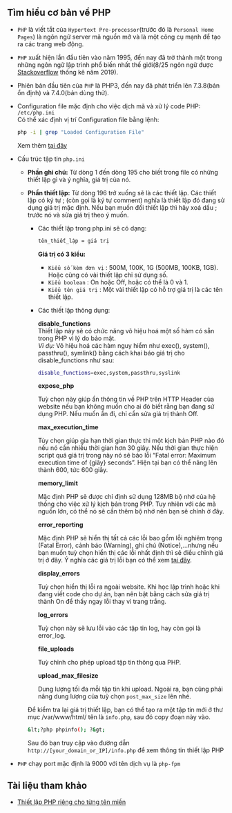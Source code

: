 ## Tìm hiểu cơ bản về PHP  

- `PHP` là viết tắt của `Hypertext Pre-processor`(trước đó là `Personal Home Pages`) là ngôn ngữ server mã nguồn mở và là một công cụ mạnh để tạo ra các trang web động.  

- `PHP` xuất hiện lần đầu tiên vào năm 1995, đến nay đã trở thành một trong những ngôn ngữ lập trình phổ biến nhất thế giới(8/25 ngôn ngữ được [Stackoverflow](https://insights.stackoverflow.com/survey/2019) thống kê năm 2019).  

- Phiên bản đầu tiên của `PHP` là PHP3, đến nay đã phát triển lên 7.3.8(bản ổn định) và 7.4.0(bản dùng thử).  

- Configuration file mặc định cho việc dịch mã và xử lý code PHP: `/etc/php.ini`  
  Có thể xác định vị trí Configuration file bằng lệnh: 

   ```sh
   php -i | grep "Loaded Configuration File"
   ```  
  
  Xem thêm [tại đây](https://xuanthulab.net/tim-vi-tri-file-php-ini-de-cau-hinh-php.html)

- Cấu trúc tập tin `php.ini`  

  - **Phần ghi chú:** Từ dòng 1 đến dòng 195 cho biết trong file có những thiết lập gì và ý nghĩa, giá trị của nó.  

  - **Phần thiết lập:** Từ dòng 196 trở xuống sẽ là các thiết lập. Các thiết lập có ký tự ; (còn gọi là ký tự comment) nghĩa là thiết lập đó đang sử dụng giá trị mặc định. Nếu bạn muốn đổi thiết lập thì hãy xoá dấu ; trước nó và sửa giá trị theo ý muốn.  

    - Các thiết lập trong php.ini sẽ có dạng:

      ```sh
      tên_thiết_lập = giá trị
      ```  

      **Giá trị có 3 kiểu:**  

      - `Kiểu số kèm đơn vị` : 500M, 100K, 1G (500MB, 100KB, 1GB). Hoặc cũng có vài thiết lập chỉ sử dụng số.  
      - `Kiểu boolean` : On hoặc Off, hoặc có thể là 0 và 1.  
      - `Kiểu tên giá trị` : Một vài thiết lập có hỗ trợ giá trị là các tên thiết lập.  

    - Các thiết lập thông dụng:  

      **disable_functions**  
      Thiết lập này sẽ có chức năng vô hiệu hoá một số hàm có sẵn trong PHP vì lý do bảo mật.  
      *Ví dụ:* Vô hiệu hoá các hàm nguy hiểm như exec(), system(), passthru(), symlink() bằng cách khai báo giá trị cho disable_functions như sau:  

      ```sh
      disable_functions=exec,system,passthru,syslink
      ```  

      **expose_php**  

        Tuỳ chọn này giúp ẩn thông tin về PHP trên HTTP Header của website nếu bạn không muốn cho ai đó biết rằng bạn đang sử dụng PHP. Nếu muốn ẩn đi, chỉ cần sửa giá trị thành Off.  

      **max_execution_time**  

        Tùy chọn giúp gia hạn thời gian thực thi một kịch bản PHP nào đó nếu nó cần nhiều thời gian hơn 30 giây. Nếu thời gian thực hiện script quá giá trị trong này nó sẽ báo lỗi “Fatal error: Maximum execution time of {giây} seconds”. Hiện tại bạn có thể nâng lên thành 600, tức 600 giây.

      **memory_limit**  

        Mặc định PHP sẽ được chỉ định sử dụng 128MB bộ nhớ của hệ thống cho việc xử lý kịch bản trong PHP. Tuy nhiên với các mã nguồn lớn, có thể nó sẽ cần thêm bộ nhớ nên bạn sẽ chỉnh ở đây.

      **error_reporting**  

        Mặc định PHP sẽ hiển thị tất cả các lỗi bao gồm lỗi nghiêm trọng (Fatal Error), cảnh báo (Warning), ghi chú (Notice),…nhưng nếu bạn muốn tuỳ chọn hiển thị các lỗi nhất định thì sẽ điều chỉnh giá trị ở đây. Ý nghĩa các giá trị lỗi bạn có thể xem [tại đây](https://www.php.net/manual/en/errorfunc.constants.php).

      **display_errors**  

        Tuỳ chọn hiển thị lỗi ra ngoài website. Khi học lập trình hoặc khi đang viết code cho dự án, bạn nên bật bằng cách sửa giá trị thành On để thấy ngay lỗi thay vì trang trắng.

      **log_errors**  

        Tuỳ chọn này sẽ lưu lỗi vào các tập tin log, hay còn gọi là error_log.

      **file_uploads**  

        Tuỳ chỉnh cho phép upload tập tin thông qua PHP.

      **upload_max_filesize**  

        Dung lượng tối đa mỗi tập tin khi upload. Ngoài ra, bạn cũng phải nâng dung lượng của tuỳ chọn `post_max_size` lên nhé.


    Để kiểm tra lại giá trị thiết lập, bạn có thể tạo ra một tập tin mới ở thư mục /var/www/html/ tên là `info.php`, sau đó copy đoạn này vào.

      ```sh
      &lt;?php phpinfo(); ?&gt;
      ```  

    Sau đó bạn truy cập vào đường dẫn `http://[your_domain_or_IP]/info.php` để xem thông tin thiết lập PHP  



- `PHP` chạy port mặc định là 9000 với tên dịch vụ là `php-fpm`


  







## Tài liệu tham khảo  

- [Thiết lập PHP riêng cho từng tên miền](https://wpcanban.com/hosting-domain/nhieu-phien-ban-php-tren-cung-mot-host.html)


